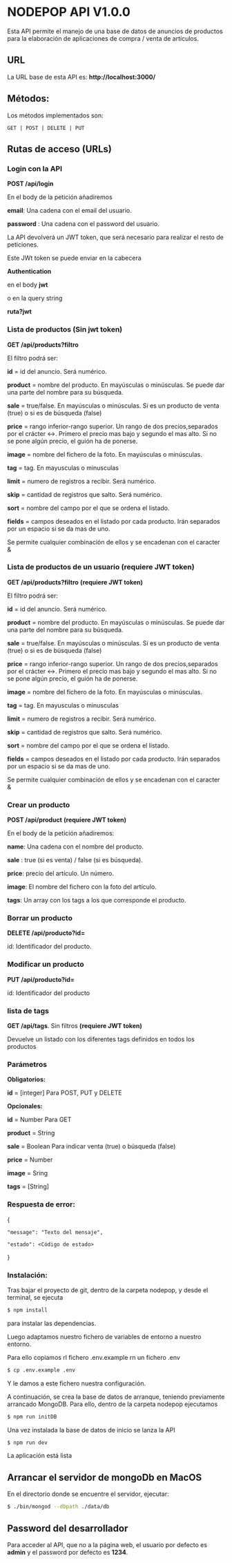 # NODEPOP API V1.0.0

Esta API permite el manejo de una base de datos de anuncios de productos para la elaboración de aplicaciones de compra / venta de artículos.

## URL

La URL base de esta API es: **http://localhost:3000/**

## Métodos:

Los métodos implementados son:

```
GET | POST | DELETE | PUT
```

## Rutas de acceso (URLs)

### Login con la API

**POST /api/login**

En el body de la petición añadiremos

**email**: Una cadena con el email del usuario.

**password** : Una cadena con el password del usuario.

La API devolverá un JWT token, que será necesario para realizar el resto de peticiones.

Este JWt token se puede enviar en la cabecera

**Authentication**

en el body
**jwt**

o en la query string

**ruta?jwt**


### Lista de productos (Sin jwt token)

**GET /api/products?filtro**

El filtro podrá ser:

**id** = id del anuncio. Será numérico.

**product** = nombre del producto. En mayúsculas o minúsculas. Se puede dar una parte del nombre para su búsqueda.

**sale** = true/false. En mayúsculas o minúsculas. Si es un producto de venta (true) o si es de búsqueda (false)

**price** = rango inferior-rango superior. Un rango de dos precios,separados por el crácter <->. Primero el precio mas bajo y segundo el mas alto. Si no se pone algún precio, el guión ha de ponerse.

**image** = nombre del fichero de la foto. En mayúsculas o minúsculas.

**tag** = tag. En mayusculas o minusculas

**limit** = numero de registros a recibir. Será numérico.

**skip** = cantidad de registros que salto. Será numérico.

**sort** = nombre del campo por el que se ordena el listado.

**fields** = campos deseados en el listado por cada producto. Irán separados por un espacio si se da mas de uno.

Se permite cualquier combinación de ellos y se encadenan con el caracter &

### Lista de productos de un usuario (requiere JWT token)

**GET /api/products?filtro**  **(requiere JWT token)**

El filtro podrá ser:

**id** = id del anuncio. Será numérico.

**product** = nombre del producto. En mayúsculas o minúsculas. Se puede dar una parte del nombre para su búsqueda.

**sale** = true/false. En mayúsculas o minúsculas. Si es un producto de venta (true) o si es de búsqueda (false)

**price** = rango inferior-rango superior. Un rango de dos precios,separados por el crácter <->. Primero el precio mas bajo y segundo el mas alto. Si no se pone algún precio, el guión ha de ponerse.

**image** = nombre del fichero de la foto. En mayúsculas o minúsculas.

**tag** = tag. En mayusculas o minusculas

**limit** = numero de registros a recibir. Será numérico.

**skip** = cantidad de registros que salto. Será numérico.

**sort** = nombre del campo por el que se ordena el listado.

**fields** = campos deseados en el listado por cada producto. Irán separados por un espacio si se da mas de uno.

Se permite cualquier combinación de ellos y se encadenan con el caracter &

### Crear un producto

**POST /api/product**  **(requiere JWT token)**

En el body de la petición añadiremos: 

**name**: Una cadena con el nombre del producto.

**sale** : true (si es venta) / false (si es búsqueda).

**price**: precio del artículo. Un número.

**image**: El nombre del fichero con la foto del artículo.

**tags**: Un array con los tags a los que corresponde el producto.

### Borrar un producto

**DELETE /api/producto?id=<id>**

id: Identificador del producto.

### Modificar un producto

**PUT /api/producto?id=<id>**

id: Identificador del producto

### lista de tags

**GET /api/tags**. Sin filtros  **(requiere JWT token)**

Devuelve un listado con los diferentes tags definidos en todos los productos

### Parámetros

**Obligatorios:**

**id** = [integer] Para POST, PUT y DELETE

**Opcionales:**

**id** = Number Para GET

**product** = String

**sale** = Boolean Para indicar venta (true) o búsqueda (false)

**price** = Number

**image** = Sring

**tags** = [String]

### Respuesta de error:
{

    "message": "Texto del mensaje",

    "estado": <Código de estado> 
} 

### Instalación:

Tras bajar el proyecto de git, dentro de la carpeta nodepop, y desde el terminal, se ejecuta

```sh
$ npm install
```

para instalar las dependencias.

Luego adaptamos nuestro fichero de variables de entorno a nuestro entorno.

Para ello copiamos rl fichero .env.example rn un fichero .env

```sh
$ cp .env.example .env
```

Y le damos a este fichero nuestra configuración.

A continuación, se crea la base de datos de arranque, teniendo previamente arrancado MongoDB. Para ello, dentro de la carpeta nodepop ejecutamos

```sh
$ npm run initDB
```

Una vez instalada la base de datos de inicio se lanza la API

```sh
$ npm run dev
```

La aplicación está lista

## Arrancar el servidor de mongoDb en MacOS

En el directorio donde se encuentre el servidor, ejecutar:

```sh
$ ./bin/mongod --dbpath ./data/db
```

## Password del desarrollador

Para acceder al API, que no a la página web, el usuario por defecto es **admin** y el password por defecto es **1234**.
